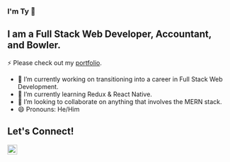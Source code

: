 ### I'm Ty 👋

## I am a Full Stack Web Developer, Accountant, and Bowler. 
⚡ Please check out my [portfolio](tydangelo18.github.io/react-portfolio/).

- 🔭 I’m currently working on transitioning into a career in Full Stack Web Development. 
- 🌱 I’m currently learning Redux & React Native.
- 👯 I’m looking to collaborate on anything that involves the MERN stack. 
- 😄 Pronouns: He/Him

## Let's Connect!
[<img align="left" alt="holisitc_developer | LinkedIn" width="22px" src="https://cdn.jsdelivr.net/npm/simple-icons@v3/icons/linkedin.svg" />](https://www.linkedin.com/in/tydangelo18/)



